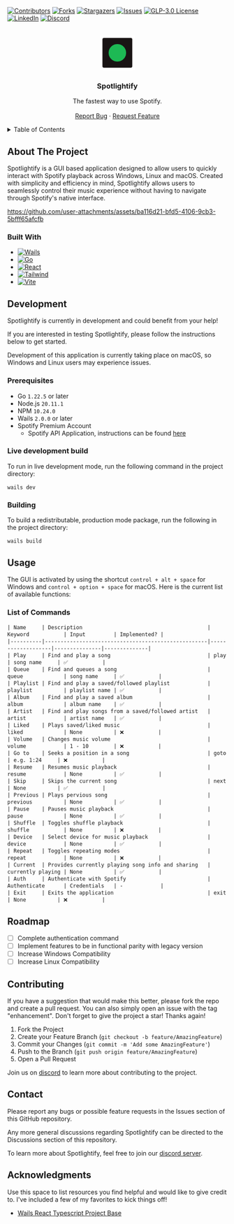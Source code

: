 <!-- PROJECT SHIELDS -->
<!--
*** I'm using markdown "reference style" links for readability.
*** Reference links are enclosed in brackets [ ] instead of parentheses ( ).
*** See the bottom of this document for the declaration of the reference variables
*** for contributors-url, forks-url, etc. This is an optional, concise syntax you may use.
*** https://www.markdownguide.org/basic-syntax/#reference-style-links
-->
[![Contributors][contributors-shield]][contributors-url]
[![Forks][forks-shield]][forks-url]
[![Stargazers][stars-shield]][stars-url]
[![Issues][issues-shield]][issues-url]
[![GLP-3.0 License][license-shield]][license-url]
[![LinkedIn][linkedin-shield]][linkedin-url]
[![Discord][discord-shield]][discord-url]


<!-- PROJECT LOGO -->
<br />
<div align="center">
  <a href="https://github.com/spotlightify/spotlightify">
    <img src="media/logo.svg" alt="Logo" width="80" height="80">
  </a>

<h3 align="center">Spotlightify</h3>

  <p align="center">
    The fastest way to use Spotify.
    <br />
    <br />
    <a href="https://github.com/spotlightify/spotlightify/issues/new?labels=bug&template=bug-report---.md">Report Bug</a>
    ·
    <a href="https://github.com/spotlightify/spotlightify/issues/new?labels=enhancement&template=feature-request---.md">Request Feature</a>
  </p>
</div>

<!-- TABLE OF CONTENTS -->
<details>
  <summary>Table of Contents</summary>

  * [About The Project](#about-the-project)
    * [Built With](#built-with)
  * [Development](#development)
    * [Prerequisites](#prerequisites)
    * [Live development build](#live-development-build)
    * [Building](#building)
  * [Usage](#usage)
    * [List of Commands](#list-of-commands)
  * [Roadmap](#roadmap)
  * [Contributing](#contributing)
  * [Contact](#contact)
  * [Acknowledgments](#acknowledgments)
</details>



<!-- ABOUT THE PROJECT -->
## About The Project

Spotlightify is a GUI based application designed to allow users to quickly interact with Spotify playback
across Windows, Linux and macOS. Created with simplicity and efficiency in mind, Spotlightify allows users to 
seamlessly control their music experience without having to navigate through Spotify's native interface.

https://github.com/user-attachments/assets/ba116d21-bfd5-4106-9cb3-5bfff65afcfb

### Built With

* [![Wails][Wails.com]][Wails-url]
* [![Go][Go.com]][Go-url]
* [![React][React.js]][React-url]
* [![Tailwind][Tailwind.com]][Tailwind-url]
* [![Vite][Vite.com]][Vite-url]


## Development

Spotlightify is currently in development and could benefit from your help!

If you are interested in testing Spotlightify, please follow the instructions below to get started.

Development of this application is currently taking place on macOS, so Windows and Linux users may experience issues.

### Prerequisites

- Go `1.22.5` or later
- Node.js `20.11.1`
- NPM `10.24.0`
- Wails `2.0.0` or later
- Spotify Premium Account
  - Spotify API Application, instructions can be found [here](https://spotlightify.github.io/instructions)

### Live development build

To run in live development mode, run the following command in the project directory:

```shell
wails dev
```

### Building

To build a redistributable, production mode package, run the following in the project directory:

```shell
wails build
```



<!-- USAGE EXAMPLES -->
## Usage

The GUI is activated by using the shortcut `control + alt + space` for Windows and `control + option + space` for macOS.
Here is the current list of available functions:

### List of Commands

```
| Name     | Description                                        | Keyword           | Input         | Implemented? |
|----------|----------------------------------------------------|-------------------|---------------|--------------|
| Play     | Find and play a song                               | play              | song name     | ✅           |
| Queue    | Find and queues a song                             | queue             | song name     | ✅           |
| Playlist | Find and play a saved/followed playlist            | playlist          | playlist name | ✅           |
| Album    | Find and play a saved album                        | album             | album name    | ✅           |
| Artist   | Find and play songs from a saved/followed artist   | artist            | artist name   | ✅           |
| Liked    | Plays saved/liked music                            | liked             | None          | ❌           |
| Volume   | Changes music volume                               | volume            | 1 - 10        | ❌           |
| Go to    | Seeks a position in a song                         | goto              | e.g. 1:24     | ❌           |
| Resume   | Resumes music playback                             | resume            | None          | ✅           |
| Skip     | Skips the current song                             | next              | None          | ✅           |
| Previous | Plays pervious song                                | previous          | None          | ✅           |
| Pause    | Pauses music playback                              | pause             | None          | ✅           |
| Shuffle  | Toggles shuffle playback                           | shuffle           | None          | ❌           |
| Device   | Select device for music playback                   | device            | None          | ✅           |
| Repeat   | Toggles repeating modes                            | repeat            | None          | ❌           |
| Current  | Provides currently playing song info and sharing   | currently playing | None          | ✅           |
| Auth     | Authenticate with Spotify                          | Authenticate      | Credentials   | -            |
| Exit     | Exits the application                              | exit              | None          | ❌           |
```

<!-- ROADMAP -->
## Roadmap

- [ ] Complete authentication command
- [ ] Implement features to be in functional parity with legacy version
- [ ] Increase Windows Compatibility
- [ ] Increase Linux Compatibility

<!-- CONTRIBUTING -->
## Contributing

If you have a suggestion that would make this better, please fork the repo and create a pull request. You can also simply open an issue with the tag "enhancement".
Don't forget to give the project a star! Thanks again!

1. Fork the Project
2. Create your Feature Branch (`git checkout -b feature/AmazingFeature`)
3. Commit your Changes (`git commit -m 'Add some AmazingFeature'`)
4. Push to the Branch (`git push origin feature/AmazingFeature`)
5. Open a Pull Request

Join us on [discord](https://discord.gg/nrDke3q) to learn more about contributing to the project.

<!-- CONTACT -->
## Contact

Please report any bugs or possible feature requests in the Issues section of this GitHub repository.

Any more general discussions regarding Spotlightify can be directed to the Discussions section of this repository.

To learn more about Spotlightify, feel free to join our [discord server](https://discord.gg/nrDke3q).

## Acknowledgments

Use this space to list resources you find helpful and would like to give credit to. I've included a few of my favorites to kick things off!

* [Wails React Typescript Project Base](https://github.com/hotafrika/wails-vite-react-ts-tailwind-template)



<!-- MARKDOWN LINKS & IMAGES -->
<!-- https://www.markdownguide.org/basic-syntax/#reference-style-links -->
[contributors-shield]: https://img.shields.io/github/contributors/spotlightify/spotlightify.svg?style=for-the-badge
[contributors-url]: https://github.com/spotlightify/spotlightify/graphs/contributors
[forks-shield]: https://img.shields.io/github/forks/spotlightify/spotlightify.svg?style=for-the-badge
[forks-url]: https://github.com/spotlightify/spotlightify/network/members
[stars-shield]: https://img.shields.io/github/stars/spotlightify/spotlightify.svg?style=for-the-badge
[stars-url]: https://github.com/spotlightify/spotlightify/stargazers
[issues-shield]: https://img.shields.io/github/issues/spotlightify/spotlightify.svg?style=for-the-badge
[issues-url]: https://github.com/spotlightify/spotlightify/issues
[license-shield]: https://img.shields.io/github/license/spotlightify/spotlightify.svg?style=for-the-badge
[license-url]: https://github.com/spotlightify/spotlightify/blob/master/LICENSE.txt
[linkedin-shield]: https://img.shields.io/badge/LinkedIn-%230A66C2?style=for-the-badge&logo=linkedin&logoColor=ffffff
[linkedin-url]: https://linkedin.com/in/peter-g-murphy
[discord-shield]: https://img.shields.io/badge/Discord-%235865F2?style=for-the-badge&logo=discord&logoColor=ffffff
[discord-url]: https://discord.gg/nrDke3q
[product-screenshot]: images/screenshot.png
[Next.js]: https://img.shields.io/badge/next.js-000000?style=for-the-badge&logo=nextdotjs&logoColor=white
[Next-url]: https://nextjs.org/
[React.js]: https://img.shields.io/badge/React-20232A?style=for-the-badge&logo=react&logoColor=61DAFB
[React-url]: https://reactjs.org/
[Vue.js]: https://img.shields.io/badge/Vue.js-35495E?style=for-the-badge&logo=vuedotjs&logoColor=4FC08D
[Vue-url]: https://vuejs.org/
[Angular.io]: https://img.shields.io/badge/Angular-DD0031?style=for-the-badge&logo=angular&logoColor=white
[Angular-url]: https://angular.io/
[Svelte.dev]: https://img.shields.io/badge/Svelte-4A4A55?style=for-the-badge&logo=svelte&logoColor=FF3E00
[Svelte-url]: https://svelte.dev/
[Laravel.com]: https://img.shields.io/badge/Laravel-FF2D20?style=for-the-badge&logo=laravel&logoColor=white
[Laravel-url]: https://laravel.com
[Bootstrap.com]: https://img.shields.io/badge/Bootstrap-563D7C?style=for-the-badge&logo=bootstrap&logoColor=white
[Bootstrap-url]: https://getbootstrap.com
[JQuery.com]: https://img.shields.io/badge/jQuery-0769AD?style=for-the-badge&logo=jquery&logoColor=white
[JQuery-url]: https://jquery.com
[Go.com]: https://img.shields.io/badge/Go-Go%20Programming%20Language?style=for-the-badge&logo=Go&logoColor=FDDD00&color=000000
[Go-url]: https://go.dev/
[Wails.com]: https://img.shields.io/badge/Wails-wails?style=for-the-badge&logo=wails&logoColor=dd3633&color=ffffff
[Wails-url]: https://wails.io/
[Vite.com]: https://img.shields.io/badge/Vite-8bc6fc?style=for-the-badge&logo=vite
[Vite-url]: https://vitejs.dev/
[Tailwind.com]: https://img.shields.io/badge/Tailwind%20CSS-%23399951?style=for-the-badge&logo=tailwindcss
[Tailwind-url]: https://tailwindcss.com/
